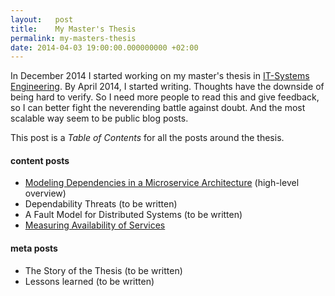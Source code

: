 ```yaml
---
layout:   post
title:    My Master's Thesis
permalink: my-masters-thesis
date: 2014-04-03 19:00:00.000000000 +02:00
---
```


In December 2014 I started working on my master's thesis in [IT-Systems Engineering](http://hpi-web.de/). By April 2014, I started writing. Thoughts have the downside of being hard to verify. So I need more people to read this and give feedback, so I can better fight the neverending battle against doubt. And the most scalable way seem to be public blog posts.

This post is a _Table of Contents_ for all the posts around the thesis.

#### content posts

  * [Modeling Dependencies in a Microservice Architecture](/modeling-dependencies-in-a-microservice-architure/) (high-level overview)
  * Dependability Threats (to be written)
  * A Fault Model for Distributed Systems (to be written)
  * [Measuring Availability of Services](/on-measuring-availability-for-services/)

#### meta posts

  * The Story of the Thesis (to be written)
  * Lessons learned (to be written)
